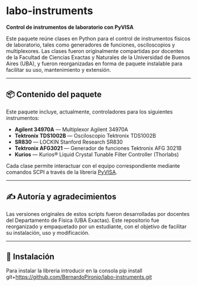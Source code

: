 # labo-instruments

**Control de instrumentos de laboratorio con PyVISA**

Este paquete reúne clases en Python para el control de instrumentos físicos de laboratorio, tales como generadores de funciones, osciloscopios y multiplexores. Las clases fueron originalmente compartidas por docentes de la Facultad de Ciencias Exactas y Naturales de la Universidad de Buenos Aires (UBA), y fueron reorganizadas en forma de paquete instalable para facilitar su uso, mantenimiento y extensión.

---

## 📦 Contenido del paquete

Este paquete incluye, actualmente, controladores para los siguientes instrumentos:

- **Agilent 34970A** — Multiplexor Agilent 34970A
- **Tektronix TDS1002B** — Osciloscopio Tektronix TDS1002B
- **SR830** — LOCKIN Stanford Research SR830
- **Tektronix AFG3021** — Generador de funciones Tektronix AFG 3021B
- **Kurios** — Kurios® Liquid Crystal Tunable Filter Controller (Thorlabs)


Cada clase permite interactuar con el equipo correspondiente mediante comandos SCPI a través de la librería [PyVISA](https://pyvisa.readthedocs.io/).

---

## ✍️ Autoría y agradecimientos

Las versiones originales de estos scripts fueron desarrolladas por docentes del Departamento de Física (UBA Exactas). Este repositorio fue reorganizado y empaquetado por un estudiante, con el objetivo de facilitar su instalación, uso y modificación.

---

## 🚀 Instalación

Para instalar la libreria introducir en la consola 
pip install git+https://github.com/BernardoPironio/labo-instruments.git
